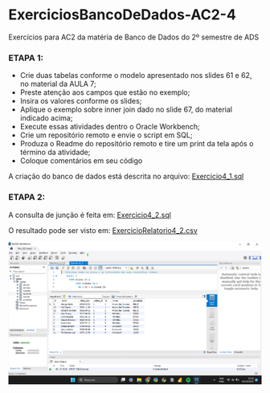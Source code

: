 # ExerciciosBancoDeDados-AC2-4
Exercícios para AC2 da matéria de Banco de Dados do 2º semestre de ADS

### ETAPA 1:

* Crie duas tabelas conforme o modelo apresentado nos slides 61 e 62, no material da AULA 7;
* Preste atenção aos campos que estão no exemplo;
* Insira os valores conforme os slides;
* Aplique o exemplo sobre inner join dado no slide 67, do material indicado acima;
* Execute essas atividades dentro o Oracle Workbench;
* Crie um repositório remoto e envie o script em SQL;
* Produza o Readme do repositório remoto e tire um print da tela após o término da atividade;
* Coloque comentários em seu código

A criação do banco de dados está descrita no arquivo: [Exercicio4_1.sql](https://github.com/YasminBrazASilva/ExerciciosBancoDeDados-AC2/blob/main/Exercicio_4_1.sql)


### ETAPA 2:

A consulta de junção é feita em: [Exercicio4_2.sql](https://github.com/YasminBrazASilva/ExerciciosBancoDeDados-AC2/blob/main/Exercicio_4_2.sql)

O resultado pode ser visto em: [ExercicioRelatorio4_2.csv](https://github.com/YasminBrazASilva/ExerciciosBancoDeDados-AC2-4/blob/main/ExercicioRelatorio4_2.csv)

![ExercicioTela4_2](https://github.com/YasminBrazASilva/ExerciciosBancoDeDados-AC2-4/blob/main/ExercicioTela4_2.png)
